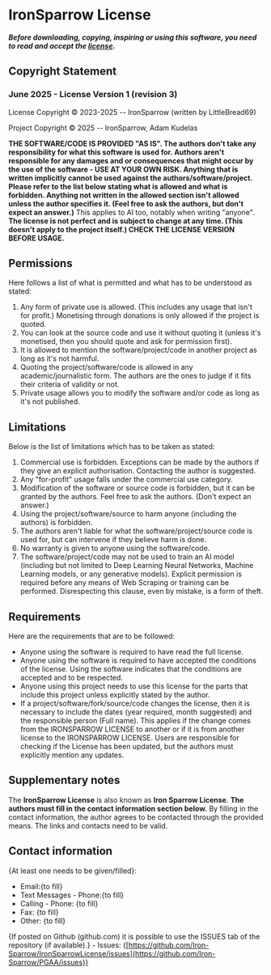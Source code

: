 # IronSparrow License

***Before downloading, copying, inspiring or using this software, you need to read and accept the [license](https://github.com/Iron-Sparrow/IronSparrowLicense/blob/main/IRONSPARROWLICENSE_ver1.md).***

## Copyright Statement

### June 2025 - License Version 1 (revision 3)

License Copyright © 2023-2025 -- IronSparrow (written by LittleBread69)

Project Copyright © 2025 -- IronSparrow, Adam Kudelas

**THE SOFTWARE/CODE IS PROVIDED "AS IS".  The authors don't take any responsibility for what this software is used for. Authors aren't responsible for any damages and or consequences that might occur by the use of the software - USE AT YOUR OWN RISK. Anything that is written implicitly cannot be used against the authors/software/project. Please refer to the list below stating what is allowed and what is forbidden. Anything not written in the allowed section isn't allowed unless the author specifies it. (Feel free to ask the authors, but don't expect an answer.)**
This applies to AI too, notably when writing "anyone".
**The license is not perfect and is subject to change at any time. (This doesn't apply to the project itself.) CHECK THE LICENSE VERSION BEFORE USAGE.**

## Permissions

Here follows a list of what is permitted and what has to be understood as stated:

 1. Any form of private use is allowed. (This includes any usage that isn't for profit.) Monetising through donations is only allowed if the project is quoted.
 2. You can look at the source code and use it without quoting it (unless it's monetised, then you should quote and ask for permission first).
 3. It is allowed to mention the software/project/code in another project as long as it's not harmful.
 4. Quoting the project/software/code is allowed in any academic/journalistic form. The authors are the ones to judge if it fits their criteria of validity or not.
 5. Private usage allows you to modify the software and/or code as long as it's not published.

## Limitations

Below is the list of limitations which has to be taken as stated:

 1. Commercial use is forbidden. Exceptions can be made by the authors if they give an explicit authorisation. Contacting the author is suggested.
 2. Any "for-profit" usage falls under the commercial use category.
 3. Modification of the software or source code is forbidden, but it can be granted by the authors. Feel free to ask the authors. (Don't expect an answer.)
 4. Using the project/software/source to harm anyone (including the authors) is forbidden.
 5. The authors aren't liable for what the software/project/source code is used for, but can intervene if they believe harm is done.
 6. No warranty is given to anyone using the software/code.
 7. The software/project/code may not be used to train an AI model (including but not limited to Deep Learning Neural Networks, Machine Learning models, or any generative models). Explicit permission is required before any means of Web Scraping or training can be performed. Disrespecting this clause, even by mistake, is a form of theft.

## Requirements

Here are the requirements that are to be followed:

- Anyone using the software is required to have read the full license.
- Anyone using the software is required to have accepted the conditions of the license. Using the software indicates that the conditions are accepted and to be respected.
- Anyone using this project needs to use this license for the parts that include this project unless explicitly stated by the author.
- If a project/software/fork/source/code changes the license, then it is necessary to include the dates (year required, month suggested) and the responsible person (Full name). This applies if the change comes from the IRONSPARROW LICENSE to another or if it is from another license to the IRONSPARROW LICENSE. Users are responsible for checking if the License has been updated, but the authors must explicitly mention any updates.

## Supplementary notes

The **IronSparrow License** is also known as **Iron Sparrow License**.
**The authors must fill in the contact information section below.**
By filling in the contact information, the author agrees to be contacted through the provided means. The links and contacts need to be valid.

## Contact information

{At least one needs to be given/filled}:
 - Email:{to fill}
 - Text Messages - Phone:{to fill}
 - Calling - Phone: {to fill}
 - Fax: {to fill}
 - Other: {to fill}


{If posted on Github (github.com) it is possible to use the ISSUES tab of the repository (if available).}
    - Issues: {[https://github.com/Iron-Sparrow/IronSparrowLicense/issues](https://github.com/Iron-Sparrow/PGAA/issues)}
